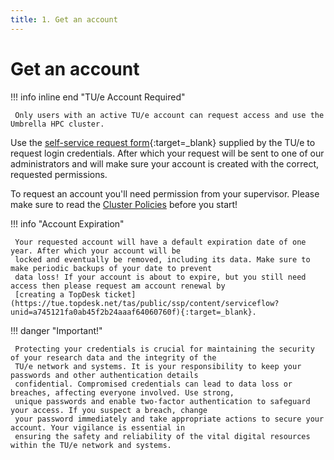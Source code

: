 ```yaml
---
title: 1. Get an account
---
```


# Get an account

!!! info inline end "TU/e Account Required"

     Only users with an active TU/e account can request access and use the Umbrella HPC cluster.

Use the [self-service request form](https://tue.topdesk.net/tas/public/ssp/content/serviceflow?unid=a745121fa0ab45f2b24aaaf64060760f){:target=_blank} supplied by the TU/e to request login credentials. After which your request will be sent to one of our administrators and will make sure your account is created with the correct, requested permissions.

<!-- more -->

To request an account you'll need permission from your supervisor. Please make sure to read the [Cluster Policies](../../policies.md) before you start!

!!! info "Account Expiration"

     Your requested account will have a default expiration date of one year. After which your account will be
     locked and eventually be removed, including its data. Make sure to make periodic backups of your date to prevent
     data loss! If your account is about to expire, but you still need access then please request am account renewal by
     [creating a TopDesk ticket](https://tue.topdesk.net/tas/public/ssp/content/serviceflow?unid=a745121fa0ab45f2b24aaaf64060760f){:target=_blank}.

!!! danger "Important!"

     Protecting your credentials is crucial for maintaining the security of your research data and the integrity of the
     TU/e network and systems. It is your responsibility to keep your passwords and other authentication details
     confidential. Compromised credentials can lead to data loss or breaches, affecting everyone involved. Use strong,
     unique passwords and enable two-factor authentication to safeguard your access. If you suspect a breach, change
     your password immediately and take appropriate actions to secure your account. Your vigilance is essential in
     ensuring the safety and reliability of the vital digital resources within the TU/e network and systems.
